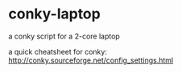 # conky-laptop
a conky script for a 2-core laptop 

a quick cheatsheet for conky:
  http://conky.sourceforge.net/config_settings.html
